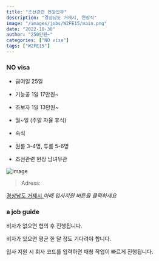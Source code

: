 ```yaml
---
title: "조선관련 현장업무"
description: "경상남도 거제시, 현장직"
image: "/images/jobs/W2FE15/main.png"
date: "2022-10-30"
author: "250만원~"
categories: ["NO visa"]
tags: ["W2FE15"]
---
```


<!--### need a visa-->
### NO visa

* 급여일 25일
* 기능공 1일 17만원~
* 초보자 1일 13만원~

* 월~일 (주말 자율 휴식)
* 숙식
* 원룸 3-4명, 투룸 5-6명
* 조선관련 현장 남녀무관

![image](/images/jobs/W2FE15/map.png)

> Adress:
<a target="_blank" rel="noopener noreferrer" href="https://map.naver.com/v5/search/%EA%B2%BD%EC%83%81%EB%82%A8%EB%8F%84%20%EA%B1%B0%EC%A0%9C%EC%8B%9C/address/14318043.183030892,4147647.598374948,%EA%B2%BD%EC%83%81%EB%82%A8%EB%8F%84%20%EA%B1%B0%EC%A0%9C%EC%8B%9C,adm?c=14047822.6291675,4297802.5748756,6.55,0,0,0,dh&isCorrectAnswer=true">
    경상남도 거제시
</a>
<!--
"인도네시아사람 많은데
한국에 데리고 올 수 있는지 문의"	
인력사무소
김성실(대표이사)	
010-9644-7766	
-->
<cite>아래 입사지원 버튼을 클릭하세요</cite>

### a job guide
비자가 없으면 협의 후 진행됩니다.

비자가 있으면 평균 한 달 정도 기다려야 합니다.

입사 지원 시 회사 코드를 입력하면 매칭 작업이 빠르게 진행됩니다.